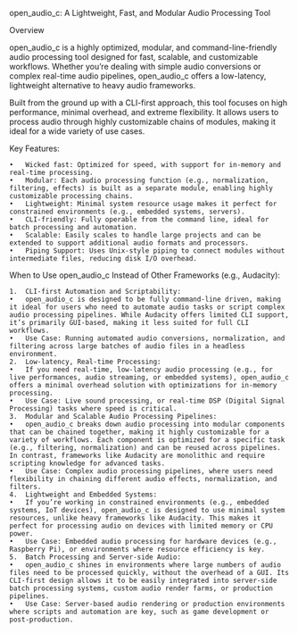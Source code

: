 open_audio_c: A Lightweight, Fast, and Modular Audio Processing Tool

Overview

open_audio_c is a highly optimized, modular, and command-line-friendly audio processing tool designed for fast, scalable, and customizable workflows. Whether you’re dealing with simple audio conversions or complex real-time audio pipelines, open_audio_c offers a low-latency, lightweight alternative to heavy audio frameworks.

Built from the ground up with a CLI-first approach, this tool focuses on high performance, minimal overhead, and extreme flexibility. It allows users to process audio through highly customizable chains of modules, making it ideal for a wide variety of use cases.

Key Features:

	•	Wicked fast: Optimized for speed, with support for in-memory and real-time processing.
	•	Modular: Each audio processing function (e.g., normalization, filtering, effects) is built as a separate module, enabling highly customizable processing chains.
	•	Lightweight: Minimal system resource usage makes it perfect for constrained environments (e.g., embedded systems, servers).
	•	CLI-friendly: Fully operable from the command line, ideal for batch processing and automation.
	•	Scalable: Easily scales to handle large projects and can be extended to support additional audio formats and processors.
	•	Piping Support: Uses Unix-style piping to connect modules without intermediate files, reducing disk I/O overhead.

When to Use open_audio_c Instead of Other Frameworks (e.g., Audacity):

	1.	CLI-first Automation and Scriptability:
	•	open_audio_c is designed to be fully command-line driven, making it ideal for users who need to automate audio tasks or script complex audio processing pipelines. While Audacity offers limited CLI support, it’s primarily GUI-based, making it less suited for full CLI workflows.
	•	Use Case: Running automated audio conversions, normalization, and filtering across large batches of audio files in a headless environment.
	2.	Low-latency, Real-time Processing:
	•	If you need real-time, low-latency audio processing (e.g., for live performances, audio streaming, or embedded systems), open_audio_c offers a minimal overhead solution with optimizations for in-memory processing.
	•	Use Case: Live sound processing, or real-time DSP (Digital Signal Processing) tasks where speed is critical.
	3.	Modular and Scalable Audio Processing Pipelines:
	•	open_audio_c breaks down audio processing into modular components that can be chained together, making it highly customizable for a variety of workflows. Each component is optimized for a specific task (e.g., filtering, normalization) and can be reused across pipelines. In contrast, frameworks like Audacity are monolithic and require scripting knowledge for advanced tasks.
	•	Use Case: Complex audio processing pipelines, where users need flexibility in chaining different audio effects, normalization, and filters.
	4.	Lightweight and Embedded Systems:
	•	If you’re working in constrained environments (e.g., embedded systems, IoT devices), open_audio_c is designed to use minimal system resources, unlike heavy frameworks like Audacity. This makes it perfect for processing audio on devices with limited memory or CPU power.
	•	Use Case: Embedded audio processing for hardware devices (e.g., Raspberry Pi), or environments where resource efficiency is key.
	5.	Batch Processing and Server-side Audio:
	•	open_audio_c shines in environments where large numbers of audio files need to be processed quickly, without the overhead of a GUI. Its CLI-first design allows it to be easily integrated into server-side batch processing systems, custom audio render farms, or production pipelines.
	•	Use Case: Server-based audio rendering or production environments where scripts and automation are key, such as game development or post-production.
